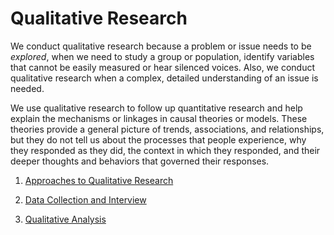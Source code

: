 # Qualitative Research

We conduct qualitative research because a problem or issue needs to be *explored*, when we need to study a group or population, identify variables that cannot be easily measured or hear silenced voices. Also, we conduct qualitative research when a complex, detailed understanding of an issue is needed. 

We use qualitative research to follow up quantitative research and help explain the mechanisms or linkages in causal theories or models. These theories provide a general picture of trends, associations, and relationships, but they do not tell us about the processes that people experience, why they responded as they did, the context in which they responded, and their deeper thoughts and behaviors that governed their responses.


1. [Approaches to Qualitative Research](qualitativeApproaches.md)

2. [Data Collection and Interview](interview.md)

3. [Qualitative Analysis](qualitativeAnalysis.md)